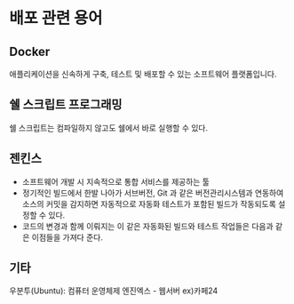 # 배포 관련 용어

## Docker
애플리케이션을 신속하게 구축, 테스트 및 배포할 수 있는 소프트웨어 플랫폼입니다.

## 쉘 스크립트 프로그래밍
쉘 스크립트는 컴파일하지 않고도 쉘에서 바로 실행할 수 있다.

## 젠킨스
* 소프트웨어 개발 시 지속적으로 통합 서비스를 제공하는 툴
* 정기적인 빌드에서 한발 나아가 서브버전, Git 과 같은 버전관리시스템과 연동하여 소스의 커밋을 감지하면 자동적으로 자동화 테스트가 포함된 빌드가 작동되도록 설정할 수 있다.
* 코드의 변경과 함께 이뤄지는 이 같은 자동화된 빌드와 테스트 작업들은 다음과 같은 이점들을 가져다 준다.

## 기타
우분투(Ubuntu): 컴퓨터 운영체제
엔진엑스 - 웹서버 ex)카페24